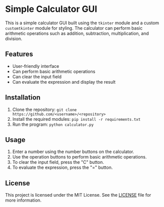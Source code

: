 # Simple Calculator GUI

This is a simple calculator GUI built using the `tkinter` module and a custom `customtkinter` module for styling. The calculator can perform basic arithmetic operations such as addition, subtraction, multiplication, and division.

## Features

- User-friendly interface
- Can perform basic arithmetic operations
- Can clear the input field
- Can evaluate the expression and display the result

## Installation

1. Clone the repository: `git clone https://github.com/<username>/<repository>`
2. Install the required modules: `pip install -r requirements.txt`
3. Run the program: `python calculator.py`

## Usage

1. Enter a number using the number buttons on the calculator.
2. Use the operation buttons to perform basic arithmetic operations.
3. To clear the input field, press the "C" button.
4. To evaluate the expression, press the "=" button.

## License

This project is licensed under the MIT License. See the [LICENSE](LICENSE) file for more information.

